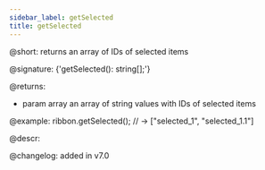 ```yaml
---
sidebar_label: getSelected
title: getSelected
---          
```


@short: returns an array of IDs of selected items

@signature: {'getSelected(): string[];'}

@returns:
- param     array    an array of string values with IDs of selected items

@example:
ribbon.getSelected(); // -> ["selected_1", "selected_1.1"]

@descr:

@changelog:
added in v7.0

[comment]: # (@related: menu/work_with_menu.md#getting-selected-items)

[comment]: # (@relatedapi: ribbon/api/ribbon_select_method.md ribbon/api/ribbon_unselect_method.md ribbon/api/ribbon_isselected_method.md)
